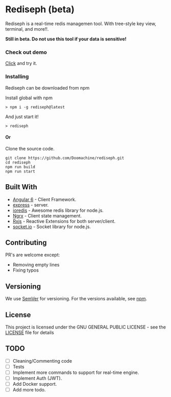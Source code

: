 # Rediseph (beta)

Rediseph is a real-time redis managemen tool. With tree-style key view, terminal, and more!!.

**Still in beta. Do not use this tool if your data is sensitive!**

### Check out demo
[Click](https://rediseph.herokuapp.com/) and try it.
### Installing

Rediseph can be downloaded from npm

Install global with npm

```
> npm i -g rediseph@latest
```

And just start it!

```
> rediseph
```

#### Or
Clone the source code.

```
git clone https://github.com/Doomachine/rediseph.git
cd rediseph
npm run build
npm run start
```

## Built With

* [Angular 6](https://angular.io/) - Client Framework.
* [express](http://expressjs.com//) - server.
* [ioredis](https://github.com/luin/ioredis) - Awesome redis library for node.js.
* [Ngrx](https://github.com/ngrx?tab=repositories) - Client state management.
* [Rxjs](https://github.com/ReactiveX/rxjs) - Reactive Extensions for both server/client.
* [socket.io](https://socket.io/) - Socket library for node.js.

## Contributing

PR's are welcome except:
* Removing empty lines
* Fixing typos

## Versioning

We use [SemVer](http://semver.org/) for versioning. For the versions available, see [npm](https://www.npmjs.com/package/rediseph). 

## License

This project is licensed under the GNU GENERAL PUBLIC LICENSE - see the [LICENSE](LICENSE) file for details


## TODO

- [ ] Cleaning/Commenting code
- [ ] Tests
- [ ] Implement more commands to support for real-time engine.
- [ ] Implement Auth (JWT).
- [ ] Add Docker support.
- [ ] Add more todo.